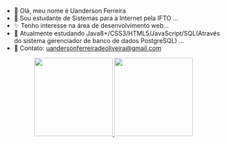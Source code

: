 - 👋 Olá, meu nome é Uanderson Ferreira
- 👀 Sou estudante de Sistemas para a Internet pela IFTO ...
- ✨ Tenho interesse na área de desenvolvimento web...
- 💞️ Atualmente estudando Java8+/CSS3/HTML5/JavaScript/SQL(Através do sistema gerenciador de banco de dados PostgreSQL) ...
- 📧 Contato: uandersonferreiradeoliveira@gmail.com

<div align="center">
  <a href="https://github.com/UandersonFerreira/">
  <img height="180em" src="https://github-readme-stats.vercel.app/api?username=UandersonFerreira&show_icons=true&theme=dracula&include_all_commits=true&count_private=true"/>
  <img height="180em" src="https://github-readme-stats.vercel.app/api/top-langs/?username=UandersonFerreira&layout=compact&langs_count=7&theme=dracula"/>
</div>
 

